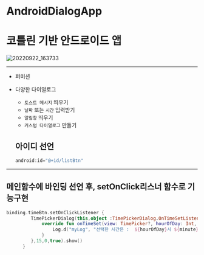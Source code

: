 # AndroidDialogApp



# 코틀린 기반 안드로이드 앱 


![20220922_163733](https://user-images.githubusercontent.com/56811978/191686743-b864e447-1417-4c13-9a1d-b190466bd0b0.jpg)


---

<u></u>

- 퍼미션
- 다양한 다이얼로그 
  -  `토스트 메시지` 띄우기 
  -  `날짜` 또는 `시간` 입력받기
  -  `알림창` 띄우기
  - `커스텀 다이얼로그` 만들기
  
  
  
  
  ## 아이디 선언
  ```kotlin
  android:id="@+id/listBtn"
  ```
  
  
  
----




## 메인함수에 바인딩 선언 후, setOnClick리스너 함수로 기능구현
  
  ```kotlin
  binding.timeBtn.setOnClickListener {
           TimePickerDialog(this,object :TimePickerDialog.OnTimeSetListener{
               override fun onTimeSet(view: TimePicker?, hourOfDay: Int, minute: Int) {
                   Log.d("myLog", "선택한 시간은 :  ${hourOfDay}시 ${minute} 분 ")
               }
           },15,0,true).show()
        }
```

